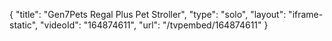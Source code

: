 {
    "title": "Gen7Pets Regal Plus Pet Stroller",
    "type": "solo",
    "layout": "iframe-static",
    "videoId": "164874611",
    "url": "\/tvpembed\/164874611"
}